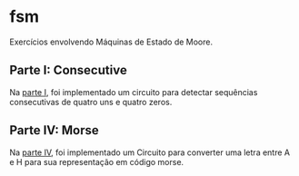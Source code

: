 fsm
===

Exercícios envolvendo Máquinas de Estado de Moore.

## Parte I: Consecutive

Na [parte I](./consecutive), foi implementado um circuito para detectar sequências consecutivas de quatro uns e quatro zeros.

## Parte IV: Morse

Na [parte IV](./morse), foi implementado um Circuito para converter uma letra entre A e H para sua representação em código morse.
